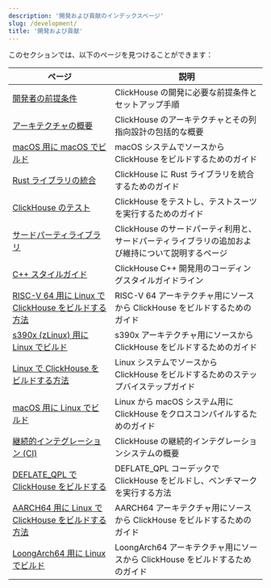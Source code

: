 ```yaml
---
description: '開発および貢献のインデックスページ'
slug: /development/
title: '開発および貢献'
---
```


このセクションでは、以下のページを見つけることができます：

<!-- The table of contents below is automatically generated from the YAML 
     front matter fields: title, description, slug by the script found here:

     https://github.com/ClickHouse/clickhouse-docs/blob/main/scripts/autogenerate-table-of-contents.sh
     
     If you've spotted an error or wish to improve the descriptions, please edit
     the files themselves directly.
--> 
| ページ | 説明 |
|-----|-----|
| [開発者の前提条件](/development/developer-instruction) | ClickHouse の開発に必要な前提条件とセットアップ手順 |
| [アーキテクチャの概要](/development/architecture) | ClickHouse のアーキテクチャとその列指向設計の包括的な概要 |
| [macOS 用に macOS でビルド](/development/build-osx) | macOS システムでソースから ClickHouse をビルドするためのガイド |
| [Rust ライブラリの統合](/development/integrating_rust_libraries) | ClickHouse に Rust ライブラリを統合するためのガイド |
| [ClickHouse のテスト](/development/tests) | ClickHouse をテストし、テストスーツを実行するためのガイド |
| [サードパーティライブラリ](/development/contrib) | ClickHouse のサードパーティ利用と、サードパーティライブラリの追加および維持について説明するページ |
| [C++ スタイルガイド](/development/style) | ClickHouse C++ 開発用のコーディングスタイルガイドライン |
| [RISC-V 64 用に Linux で ClickHouse をビルドする方法](/development/build-cross-riscv) | RISC-V 64 アーキテクチャ用にソースから ClickHouse をビルドするためのガイド |
| [s390x (zLinux) 用に Linux でビルド](/development/build-cross-s390x) | s390x アーキテクチャ用にソースから ClickHouse をビルドするためのガイド |
| [Linux で ClickHouse をビルドする方法](/development/build) | Linux システムでソースから ClickHouse をビルドするためのステップバイステップガイド |
| [macOS 用に Linux でビルド](/development/build-cross-osx) | Linux から macOS システム用に ClickHouse をクロスコンパイルするためのガイド |
| [継続的インテグレーション (CI)](/development/continuous-integration) | ClickHouse の継続的インテグレーションシステムの概要 |
| [DEFLATE_QPL で ClickHouse をビルドする](/development/building_and_benchmarking_deflate_qpl) | DEFLATE_QPL コーデックで ClickHouse をビルドし、ベンチマークを実行する方法 |
| [AARCH64 用に Linux で ClickHouse をビルドする方法](/development/build-cross-arm) | AARCH64 アーキテクチャ用にソースから ClickHouse をビルドするためのガイド |
| [LoongArch64 用に Linux でビルド](/development/build-cross-loongarch) | LoongArch64 アーキテクチャ用にソースから ClickHouse をビルドするためのガイド |
